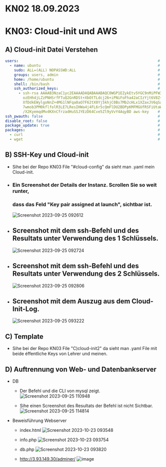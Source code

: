 # KN02 18.09.2023 


# KN03: Cloud-init und AWS

## A) Cloud-init Datei Verstehen

```YAML 
users:                                                               # Benutzerkonfiguration
  - name: ubuntu                                                     # Benutzername
    sudo: ALL=(ALL) NOPASSWD:ALL                                     # sudo-regeln für diesen benutzer
    groups: users, admin                                             # Benutzer ist Mitglied in den Gruppen "users" und "admin"
    home: /home/ubuntu                                               # Benutzerverzeichnis: /home/ubuntu
    shell: /bin/bash                                                 # Verwendete Shell: /bin/bash
    ssh_authorized_keys:                                             # SSH-öffentlicher Schlüssel zur Authentifizierung
      - ssh-rsa AAAAB3NzaC1yc2EAAAADAQABAAABAQC0WGP1EZykEtv5YGC9nMiPFW3U3DmZNzKFO5nEu6u
        ozEHh4jLZzPNHSrfFTuQ2GnRDSt+XbOtTLdcj26+iPNiFoFha42aCIzYjt6V8Z+SQ9pzF4jPPzxw
        XfDdkEWylgoNnZ+4MG1lNFqa8aO7F62tX0Yj5khjC0Bs7Mb2cHLx1XZaxJV6qSaulDuBbLYe8QUZXkMc
        7wmob3PM0kflfolR3LE7LResIHWa4j4FL6r5cQmFlDU2BDPpKMFMGUfRSFiUtaWBNXFOWHQBC2+
        /X2KyemqdMvdKXnCfrzadHuSSJYEzD64Cve5Zl9yVvY4AqyBD aws-key    # Öffentlicher SSH-Schlüssel
ssh_pwauth: false                                                    # SSH-Passwort-Authentifizierung ist deaktiviert
disable_root: false                                                  # Das Deaktivieren des Root-Benutzers ist deaktiviert
package_update: true                                                 # Paketaktualisierungen werden durchgeführt
packages:                                                            # Zusätzliche Pakete, die installiert werden
  - curl                                                             # Paket: curl
  - wget                                                             # Paket: wget

```


## B) SSH-Key und Cloud-init

- Sihe bei der Repo KN03 File "#cloud-config" da sieht man .yaml mein Cloud-init.
  
- ### Ein Screenshot der Details der Instanz. Scrollen Sie so weit runter,
  ### dass das Feld "Key pair assigned at launch", sichtbar ist.
  ![Screenshot 2023-09-25 092612](https://github.com/xmin12/m346_Jasmin.jeya/assets/112725311/186c29e1-6c72-49f1-97e5-c15cfaee87cb)

- ## Screenshot mit dem ssh-Befehl und des Resultats unter Verwendung des 1 Schlüssels.
  ![Screenshot 2023-09-25 092724](https://github.com/xmin12/m346_Jasmin.jeya/assets/112725311/eaac21fe-8801-4743-952c-560d01c5a837)

- ## Screenshot mit dem ssh-Befehl und des Resultats unter Verwendung des 2 Schlüssels.
  ![Screenshot 2023-09-25 092806](https://github.com/xmin12/m346_Jasmin.jeya/assets/112725311/10ebadc1-7c15-4a85-bc4f-64af30cfd0d2)


- ## Screenshot mit dem Auszug aus dem Cloud-Init-Log.
  ![Screenshot 2023-09-25 093222](https://github.com/xmin12/m346_Jasmin.jeya/assets/112725311/a57289c0-b056-4486-b9af-e52ba34ebf0b)

## C) Template

- Sihe bei der Repo KN03 File "C)cloud-init2" da sieht man .yaml File mit beide éffentliche Keys von Lehrer und meinen.

## D) Auftrennung von Web- und Datenbankserver

* DB
  - Der Befehl und die CLI von mysql zeigt.
    ![Screenshot 2023-09-25 110948](https://github.com/xmin12/m346_Jasmin.jeya/assets/112725311/0503cfc2-952a-4a88-97e2-1fae74eb3834)
    
  - Sihe einen Screenshot des Resultats der Befehl ist nicht Sichtbar.
  ![Screenshot 2023-09-25 114814](https://github.com/xmin12/m346_Jasmin.jeya/assets/112725311/4af00104-34b3-471e-8fbe-47c5b8850ba2)


* Beweisführung Webserver
  - index.html
  ![Screenshot 2023-10-23 093548](https://github.com/xmin12/m346_Jasmin.jeya/assets/112725311/8791a33f-2fa6-4499-8549-4a4aee38dc93)

  - info.php
  ![Screenshot 2023-10-23 093754](https://github.com/xmin12/m346_Jasmin.jeya/assets/112725311/503fc1b7-8876-46ad-ba95-cc0d09dd14fd)

  - db.php
  ![Screenshot 2023-10-23 093820](https://github.com/xmin12/m346_Jasmin.jeya/assets/112725311/f78b2fe4-b707-430a-8641-51f6fbec3031)

  - http://3.93.149.30/adminer/
 ![image](https://github.com/xmin12/m346_Jasmin.jeya/assets/112725311/ce1801d7-9502-4e8d-8df3-27783a67c128)


